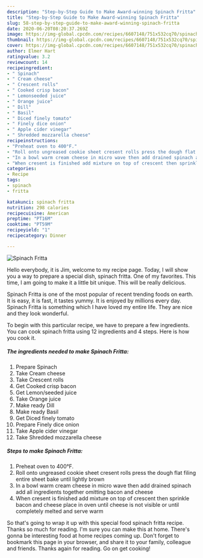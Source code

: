 ```yaml
---
description: "Step-by-Step Guide to Make Award-winning Spinach Fritta"
title: "Step-by-Step Guide to Make Award-winning Spinach Fritta"
slug: 58-step-by-step-guide-to-make-award-winning-spinach-fritta
date: 2020-06-20T08:20:37.269Z
image: https://img-global.cpcdn.com/recipes/6607148/751x532cq70/spinach-fritta-recipe-main-photo.jpg
thumbnail: https://img-global.cpcdn.com/recipes/6607148/751x532cq70/spinach-fritta-recipe-main-photo.jpg
cover: https://img-global.cpcdn.com/recipes/6607148/751x532cq70/spinach-fritta-recipe-main-photo.jpg
author: Elmer Hart
ratingvalue: 3.2
reviewcount: 14
recipeingredient:
- " Spinach"
- " Cream cheese"
- " Crescent rolls"
- " Cooked crisp bacon"
- " Lemonseeded juice"
- " Orange juice"
- " Dill"
- " Basil"
- " Diced finely tomato"
- " Finely dice onion"
- " Apple cider vinegar"
- " Shredded mozzarella cheese"
recipeinstructions:
- "Preheat oven to 400°F."
- "Roll onto ungreased cookie sheet cresent rolls press the dough flat filing entire sheet bake until lightly brown"
- "In a bowl warm cream cheese in micro wave then add drained spinach add all ingredients together omitting bacon and cheese"
- "When cresent is finished add mixture on top of crescent then sprinkle bacon and cheese place in oven until cheese is not visible or until completely melted and serve warm"
categories:
- Recipe
tags:
- spinach
- fritta

katakunci: spinach fritta 
nutrition: 298 calories
recipecuisine: American
preptime: "PT16M"
cooktime: "PT59M"
recipeyield: "1"
recipecategory: Dinner

---
```



![Spinach Fritta](https://img-global.cpcdn.com/recipes/6607148/751x532cq70/spinach-fritta-recipe-main-photo.jpg)

Hello everybody, it is Jim, welcome to my recipe page. Today, I will show you a way to prepare a special dish, spinach fritta. One of my favorites. This time, I am going to make it a little bit unique. This will be really delicious.

Spinach Fritta is one of the most popular of recent trending foods on earth. It is easy, it is fast, it tastes yummy. It is enjoyed by millions every day. Spinach Fritta is something which I have loved my entire life. They are nice and they look wonderful.




To begin with this particular recipe, we have to prepare a few ingredients. You can cook spinach fritta using 12 ingredients and 4 steps. Here is how you cook it.

##### The ingredients needed to make Spinach Fritta:

1. Prepare  Spinach
1. Take  Cream cheese
1. Take  Crescent rolls
1. Get  Cooked crisp bacon
1. Get  Lemon/seeded juice
1. Take  Orange juice
1. Make ready  Dill
1. Make ready  Basil
1. Get  Diced finely tomato
1. Prepare  Finely dice onion
1. Take  Apple cider vinegar
1. Take  Shredded mozzarella cheese




##### Steps to make Spinach Fritta:

1. Preheat oven to 400°F.
1. Roll onto ungreased cookie sheet cresent rolls press the dough flat filing entire sheet bake until lightly brown
1. In a bowl warm cream cheese in micro wave then add drained spinach add all ingredients together omitting bacon and cheese
1. When cresent is finished add mixture on top of crescent then sprinkle bacon and cheese place in oven until cheese is not visible or until completely melted and serve warm




So that's going to wrap it up with this special food spinach fritta recipe. Thanks so much for reading. I'm sure you can make this at home. There's gonna be interesting food at home recipes coming up. Don't forget to bookmark this page in your browser, and share it to your family, colleague and friends. Thanks again for reading. Go on get cooking!
